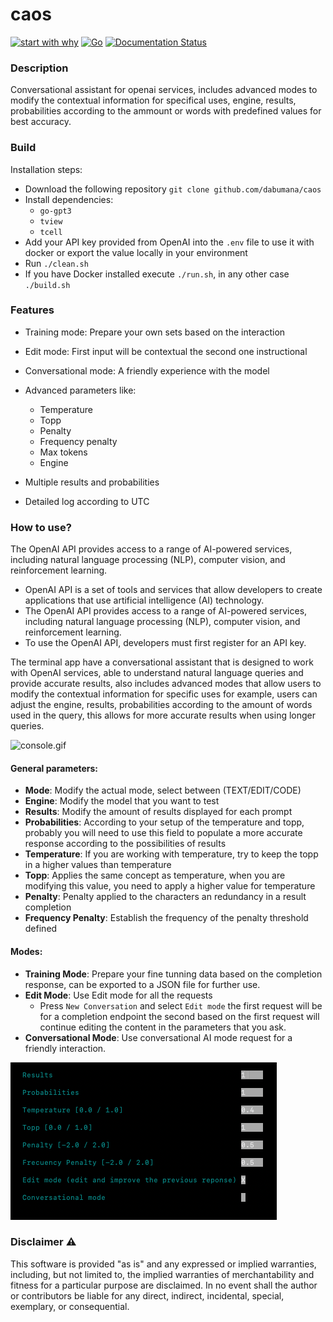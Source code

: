 # caos

[![start with why](https://img.shields.io/badge/start%20with-why%3F-brightgreen.svg?style=flat)](https://beta.openai.com/docs/introduction/key-concepts)
[![Go](https://github.com/dabumana/caos/actions/workflows/go.yml/badge.svg)](https://github.com/dabumana/caos/actions/workflows/go.yml)
[![Documentation Status](https://readthedocs.org/projects/caos-openai/badge/?version=latest)](https://caos-openai.readthedocs.io/en/latest/?badge=latest)

### Description

Conversational assistant for openai services, includes advanced modes to modify the contextual information for specifical uses, engine, results, probabilities according to the ammount or words with predefined values for best accuracy.

### Build

Installation steps:

- Download the following repository `git clone github.com/dabumana/caos`
- Install dependencies:
  - `go-gpt3`
  - `tview`
  - `tcell`
- Add your API key provided from OpenAI into the `.env` file to use it with docker or export the value locally in your environment
- Run `./clean.sh`
- If you have Docker installed execute `./run.sh`, in any other case `./build.sh`

### Features

- Training mode: Prepare your own sets based on the interaction
- Edit mode: First input will be contextual the second one instructional
- Conversational mode: A friendly experience with the model

- Advanced parameters like:

  - Temperature
  - Topp
  - Penalty
  - Frequency penalty
  - Max tokens
  - Engine

- Multiple results and probabilities
- Detailed log according to UTC

### How to use?

The OpenAI API provides access to a range of AI-powered services, including natural language processing (NLP), computer vision, and reinforcement learning.

- OpenAI API is a set of tools and services that allow developers to create applications that use artificial intelligence (AI) technology.
- The OpenAI API provides access to a range of AI-powered services, including natural language processing (NLP), computer vision, and reinforcement learning.
- To use the OpenAI API, developers must first register for an API key.

The terminal app have a conversational assistant that is designed to work with OpenAI services, able to understand natural language queries and provide accurate results,
also includes advanced modes that allow users to modify the contextual information for specific uses for example, users can adjust the engine, results, probabilities according to the amount of words used in the query, this allows for more accurate results when using longer queries.

![console.gif](docs%2Fmedia%2Fconsole.gif)

#### General parameters:

- **Mode**: Modify the actual mode, select between (TEXT/EDIT/CODE)
- **Engine**: Modify the model that you want to test
- **Results**: Modify the amount of results displayed for each prompt
- **Probabilities**: According to your setup of the temperature and topp, probably you will need to use this field to populate a more accurate response according to the possibilities of results
- **Temperature**: If you are working with temperature, try to keep the topp in a higher values than temperature
- **Topp**: Applies the same concept as temperature, when you are modifying this value, you need to apply a higher value for temperature
- **Penalty**: Penalty applied to the characters an redundancy in a result completion
- **Frequency Penalty**: Establish the frequency of the penalty threshold defined

#### Modes:

- **Training Mode**: Prepare your fine tunning data based on the completion response, can be exported to a JSON file for further use.
- **Edit Mode**: Use Edit mode for all the requests
  - Press `New Conversation` and select `Edit mode` the first request will be for a completion endpoint the second based on the first request will continue editing the content in the parameters that you ask.
- **Conversational Mode**: Use conversational AI mode request for a friendly interaction.

![details.png](docs%2Fmedia%2Fdetails.png)

### Disclaimer :warning:

This software is provided "as is" and any expressed or implied warranties, including, but not limited to, the implied warranties of merchantability and fitness for a particular purpose are disclaimed. In no event shall the author or contributors be liable for any direct, indirect, incidental, special, exemplary, or consequential.
